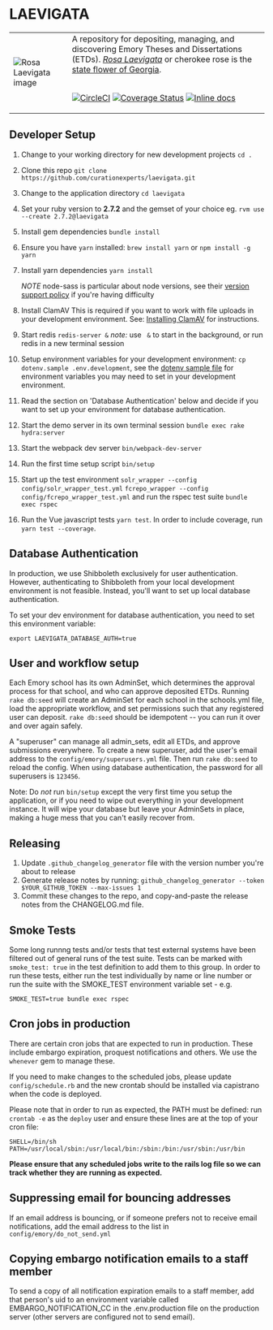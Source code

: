 # LAEVIGATA

<table width="100%">
<tr><td>
<img alt="Rosa Laevigata image" src="app/assets/images/RosaLaevigata.jpg">
</td><td>
A repository for depositing, managing, and discovering
Emory Theses and Dissertations (ETDs).
<a href="https://en.wikipedia.org/wiki/Rosa_laevigata"><em>Rosa Laevigata</em></a>
or cherokee rose is the <a href="https://georgia.gov/georgia-facts-and-symbols">state flower of Georgia</a>.
<br/><br/>

[![CircleCI](https://circleci.com/gh/curationexperts/laevigata/tree/main.svg?style=svg)](https://circleci.com/gh/curationexperts/laevigata/tree/main)
[![Coverage Status](https://coveralls.io/repos/github/curationexperts/laevigata/badge.svg?branch=main)](https://coveralls.io/github/curationexperts/laevigata?branch=main)
[![Inline docs](http://inch-ci.org/github/curationexperts/laevigata.svg?branch=main)](http://inch-ci.org/github/curationexperts/laevigata)

</td></tr>
</table>


## Developer Setup

1. Change to your working directory for new development projects
    `cd .`
1. Clone this repo
    `git clone https://github.com/curationexperts/laevigata.git`
1. Change to the application directory
    `cd laevigata`
1. Set your ruby version to **2.7.2** and the gemset of your choice
    eg. `rvm use --create 2.7.2@laevigata`
1. Install gem dependencies
    `bundle install`
1. Ensure you have `yarn` installed:
   `brew install yarn` or
   `npm install -g yarn`
1. Install yarn dependencies
    `yarn install`
    
    *NOTE* node-sass is particular about node versions, see their [version support policy](https://github.com/sass/node-sass#node-version-support-policy) if you're having difficulty
1. Install ClamAV
    This is required if you want to work with file uploads in your development environment.
    See: [Installing ClamAV](https://www.clamav.net/documents/installing-clamav) for instructions.
1. Start redis
    `redis-server &`
    *note:* use ` &` to start in the background, or run redis in a new terminal session
1. Setup environment variables for your development environment:
    `cp dotenv.sample .env.development`,
    see the [dotenv sample file](dotenv.sample) for environment variables you may need to set in your development environment.  
1. Read the section on 'Database Authentication' below and decide if you want to set up your environment for database authentication.
1. Start the demo server in its own terminal session
    `bundle exec rake hydra:server`
1. Start the webpack dev server
   `bin/webpack-dev-server`
1. Run the first time setup script
    `bin/setup`
1. Start up the test environment
    `solr_wrapper --config config/solr_wrapper_test.yml`
    `fcrepo_wrapper --config config/fcrepo_wrapper_test.yml`
    and run the rspec test suite
    `bundle exec rspec`
1. Run the Vue javascript tests
    `yarn test`. In order to include coverage, run `yarn test --coverage`.

## Database Authentication

In production, we use Shibboleth exclusively for user authentication.  However, authenticating to Shibboleth from your local development environment is not feasible.  Instead, you'll want to set up local database authentication.

To set your dev environment for database authentication, you need to set this environment variable:

`export LAEVIGATA_DATABASE_AUTH=true`

## User and workflow setup

Each Emory school has its own AdminSet, which determines the approval process for that
school, and who can approve deposited ETDs. Running `rake db:seed` will create an AdminSet for each school in the schools.yml file, load the appropriate workflow, and set permissions such that any registered user can deposit. `rake db:seed` should be idempotent -- you can run it over and over again safely.

A "superuser" can manage all admin_sets, edit all ETDs, and approve submissions
everywhere. To create a new superuser, add the user's email address to the `config/emory/superusers.yml` file. Then run `rake db:seed` to reload the config. When using database authentication, the password for all superusers is `123456`.

Note: Do *not* run `bin/setup` except the very first time you setup the application, or if you need to wipe out everything in your development instance. It will wipe your database but leave your AdminSets in place, making a huge mess that you can't easily recover from.

## Releasing

1. Update `.github_changelog_generator` file with the version number you're about to release
2. Generate release notes by running: `github_changelog_generator --token $YOUR_GITHUB_TOKEN --max-issues 1`
3. Commit these changes to the repo, and copy-and-paste the release notes from the CHANGELOG.md file.

## Smoke Tests
Some long runnng tests and/or tests that test external systems have been filtered out of general runs of 
the test suite.  Tests can be marked with `smoke_test: true` in the test definition to add them to this group.
In order to run these tests, either run the test individually by name or line number or run the suite with
the SMOKE_TEST environment variable set - e.g.
```
SMOKE_TEST=true bundle exec rspec
```

## Cron jobs in production

There are certain cron jobs that are expected to run in production. These include embargo expiration,
proquest notifications and others. We use the `whenever` gem to manage these.

If you need to make changes to the scheduled jobs, please update `config/schedule.rb` and
the new crontab should be installed via capistrano when the code is deployed.

Please note that in order to run as expected, the PATH must be defined: run `crontab -e` as the `deploy` user and
ensure these lines are at the top of your cron file:
```
SHELL=/bin/sh
PATH=/usr/local/sbin:/usr/local/bin:/sbin:/bin:/usr/sbin:/usr/bin
```

**Please ensure that any scheduled jobs write to the rails log file so we can track whether they are
running as expected.**

## Suppressing email for bouncing addresses

If an email address is bouncing, or if someone prefers not to receive email notifications,
add the email address to the list in `config/emory/do_not_send.yml`

## Copying embargo notification emails to a staff member

To send a copy of all notification expiration emails to a staff member, add that
person's uid to an environment variable called EMBARGO_NOTIFICATION_CC in the
.env.production file on the production server (other servers are configured not to
  send email).
